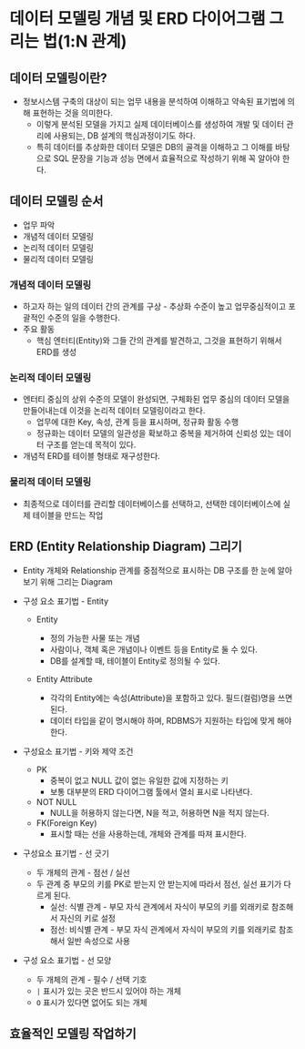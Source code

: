 # 데이터 모델링 개념 및 ERD 다이어그램 그리는 법(1:N  관계)

## 데이터 모델링이란?

- 정보시스템 구축의 대상이 되는 업무 내용을 분석하여 이해하고 약속된 표기법에 의해 표현하는 것을 의미한다.
  - 이렇게 분석된 모델을 가지고 실제 데이터베이스를 생성하여 개발 및 데이터 관리에 사용되는, DB 설계의 핵심과정이기도 하다.
  - 특히 데이터를 추상화한 데이터 모델은 DB의 골격을 이해하고 그 이해를 바탕으로 SQL 문장을 기능과 성능 면에서 효율적으로 작성하기 위해 꼭 알아야 한다.



## 데이터 모델링 순서

- 업무 파악
- 개념적 데이터 모델링
- 논리적 데이터 모델링
- 물리적 데이터 모델링

### 개념적 데이터 모델링

- 하고자 하는 일의 데이터 간의 관계를 구상 - 추상화 수준이 높고 업무중심적이고 포괄적인 수준의 일을 수행한다.
- 주요 활동
  - 핵심 엔터티(Entity)와 그들 간의 관계를 발견하고, 그것을 표현하기 위해서 ERD를 생성

### 논리적 데이터 모델링

- 엔터티 중심의 상위 수준의 모델이 완성되면, 구체화된 업무 중심의 데이터 모델을 만들어내는데 이것을 논리적 데이터 모델링이라고 한다.
  - 업무에 대한 Key, 속성, 관계 등을 표시하며, 정규화 활동 수행
  - 정규화는 데이터 모델의 일관성을 확보하고 중복을 제거하여 신뢰성 있는 데이터 구조를 얻는데 목적이 있다.
- 개념적 ERD를 테이블 형태로 재구성한다.

### 물리적 데이터 모델링

- 최종적으로 데이터를 관리할 데이터베이스를 선택하고, 선택한 데이터베이스에 실제 테이블을 만드는 작업



## ERD (Entity Relationship Diagram) 그리기

- Entity 개체와 Relationship 관계를 중점적으로 표시하는 DB 구조를 한 눈에 알아보기 위해 그리는 Diagram

- 구성 요소 표기법 - Entity

  - Entity
    - 정의 가능한 사물 또는 개념
    - 사람이나, 객체 혹은 개념이나 이벤트 등을 Entity로 둘 수 있다.
    - DB를 설계할 때, 테이블이 Entity로 정의될 수 있다.

  - Entity Attribute
    - 각각의 Entity에는 속성(Attribute)을 포함하고 있다. 필드(컬럼)명을 쓰면 된다.
    - 데이터 타입을 같이 명시해야 하며, RDBMS가 지원하는 타입에 맞게 해야 한다.

- 구성요소 표기법 - 키와 제약 조건

  - PK
    - 중복이 없고 NULL 값이 없는 유일한 값에 지정하는 키
    - 보통 대부분의 ERD 다이어그램 툴에서 열쇠 표시로 나타낸다.
  - NOT NULL
    - NULL을 허용하지 않는다면, N을 적고, 허용하면 N을 적지 않는다.
  - FK(Foreign Key)
    - 표시할 때는 선을 사용하는데, 개체와 관계를 따져 표시한다.

- 구성요소 표기법 - 선 긋기

  - 두 개체의 관계 - 점선 / 실선
  - 두 관계 중 부모의 키를 PK로 받는지 안 받는지에 따라서 점선, 실선 표기가 다르게 된다.
    - 실선: 식별 관계 - 부모 자식 관계에서 자식이 부모의 키를 외래키로 참조해서 자신의 키로 설정
    - 점선: 비식별 관계 - 부모 자식 관계에서 자식이 부모의 키를 외래키로 참조해서 일반 속성으로 사용

- 구성 요소 표기법 - 선 모양

  - 두 개체의 관계 - 필수 / 선택 기호
  - `|` 표시가 있는 곳은 반드시 있어야 하는 개체
  - `O` 표시가 있다면 없어도 되는 개체



## 효율적인 모델링 작업하기


